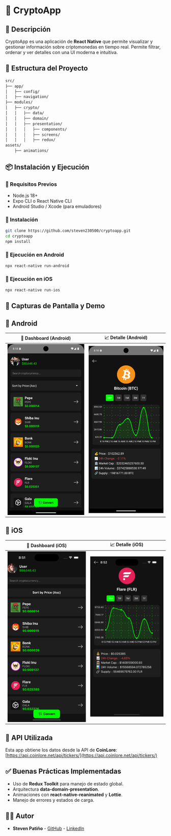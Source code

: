 # 📱 CryptoApp

## 🚀 Descripción

CryptoApp es una aplicación de **React Native** que permite visualizar y gestionar información sobre criptomonedas en tiempo real. Permite filtrar, ordenar y ver detalles con una UI moderna e intuitiva.

## 📂 Estructura del Proyecto

```bash
src/
├── app/
│   ├── config/
│   ├── navigation/
├── modules/
│   ├── crypto/
│   │   ├── data/
│   │   ├── domain/
│   │   ├── presentation/
│   │   │   ├── components/
│   │   │   ├── screens/
│   │   │   ├── redux/
assets/
    ├── animations/
```

## 📦 Instalación y Ejecución

### 🔹 Requisitos Previos

- Node.js 18+
- Expo CLI o React Native CLI
- Android Studio / Xcode (para emuladores)

### 🔹 Instalación

```sh
git clone https://github.com/steven230500/cryptoapp.git
cd cryptoapp
npm install
```

### 🔹 Ejecución en Android

```sh
npx react-native run-android
```

### 🔹 Ejecución en iOS

```sh
npx react-native run-ios
```

## 🎥 Capturas de Pantalla y Demo

## 📱 Android

| 📱 Dashboard (Android)                         | 📈 Detalle (Android)                      |
| ---------------------------------------------- | ----------------------------------------- |
| ![Dashboard](assets/screenshots/dashboard.png) | ![Detalle](assets/screenshots/detail.png) |

## 🍎 iOS

| 📱 Dashboard (iOS)                       | 📈 Detalle (iOS)                         |
| ---------------------------------------- | ---------------------------------------- |
| ![Dashboard](assets/screenshots/ios.png) | ![Detalle](assets/screenshots/ios_d.png) |

## 🔗 API Utilizada

Esta app obtiene los datos desde la API de **CoinLore**:
[https://api.coinlore.net/api/tickers/](https://api.coinlore.net/api/tickers/)

## ✅ Buenas Prácticas Implementadas

- Uso de **Redux Toolkit** para manejo de estado global.
- Arquitectura **data-domain-presentation**.
- Animaciones con **react-native-reanimated** y **Lottie**.
- Manejo de errores y estados de carga.

## 👨‍💻 Autor

- **Steven Patiño** - [GitHub](https://github.com/steven230500) - [LinkedIn](https://linkedin.com/in/steven-p-0ab502126)
